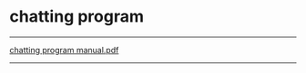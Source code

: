 # chatting program
* * *
[chatting program manual.pdf](https://github.com/oheat87/chatting/files/8081129/chatting.program.manual.pdf)

* * *
